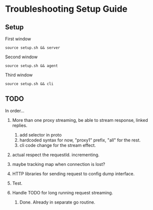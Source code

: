 # Troubleshooting Setup Guide


## Setup

First window

```shell
source setup.sh && server
```

Second window

```shell
source setup.sh && agent
```

Third window

```shell
source setup.sh && cli
```

## TODO

In order...

1. More than one proxy streaming, be able to stream response, linked replies.
   1. add selector in proto
   1. hardcoded syntax for now, "proxy1" prefix, "all" for the rest.
   1. cli code change for the stream effect.
1. actual respect the requestId. incrementing.
1. maybe tracking map when connection is lost?
1. HTTP libraries for sending request to config dump interface.
1. Test.


1. Handle TODO for long running request streaming.
   1. Done. Already in separate go routine.